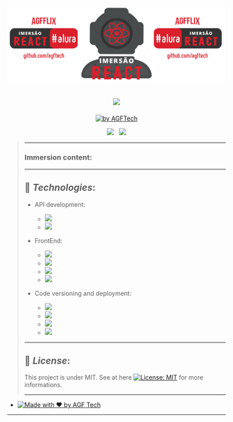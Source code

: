 <h1 align="center">
<img alt="Agfflix" title="Agfflix" src="https://github.com/agftech/imersao-alura-agfflix/blob/master/.github/imersao-react-alura-agfflix.svg" width="610px" />
</h1>
<h2 align="center">
<img src="https://img.shields.io/badge/Project developed during the - ReactJS Alura Immersion-db202c?style=for-the-badge"/>
</h2>

<p align="Center">
<a href="https://github.com/agftech" target="_blank">
<img alt="by AGFTech" src="https://img.shields.io/badge/made%20by-AGFTech-db202c">
</a>
</p>

<p align="center">
  <a href="#technologies"><img src="https://img.shields.io/badge/Technologies-db202c?style=for-the-badge"/></a>&nbsp;&nbsp;
  <a href="#license"><img src="https://img.shields.io/badge/License-db202c?style=for-the-badge"/></a>
</p>

> ---
>
> ### Immersion content:
>
> ---
>
> ## 🚀 _**Technologies**_:
>
> - API development:
>
>   - <img src="https://img.shields.io/badge/Node.js-339933?style=flat&logo=node-dot-js"/>
>   - <img src="https://img.shields.io/badge/json-server-000000?logo=json"/>
>
> - FrontEnd:
>
>   - <img src="https://img.shields.io/badge/CSS-1572B6?logo=css3"/>
>   - <img src="https://img.shields.io/badge/StyledComponents-DB7093?logo=styled-components"/>
>   - <img src="https://img.shields.io/badge/JavaScript-000000?logo=javascript"/>
>   - <img src="https://img.shields.io/badge/React-000000?logo=react"/>
>
> - Code versioning and deployment:
>
>   - <img src="https://img.shields.io/badge/Git-000000?logo=git"/>
>   - <img src="https://img.shields.io/badge/Github-000000?logo=github"/>
>   - <img src="https://img.shields.io/badge/Vercel-000000?logo=vercel"/>
>   - <img src="https://img.shields.io/badge/Heroku-430098?logo=heroku"/>
>
> ---
>
> ## 📝 _License_:
>
> This project is under MIT. See at here [![License: MIT](https://img.shields.io/badge/License-MIT-db202c.svg)](https://opensource.org/licenses/MIT) for more informations.
>
> ---

- <a href="https://github.com/agftech" target="_blank">
    <img alt="Made with ♥ by AGF Tech" src="https://img.shields.io/badge/Made with ♥ by -AGFTech-db202c">
  </a>

---
